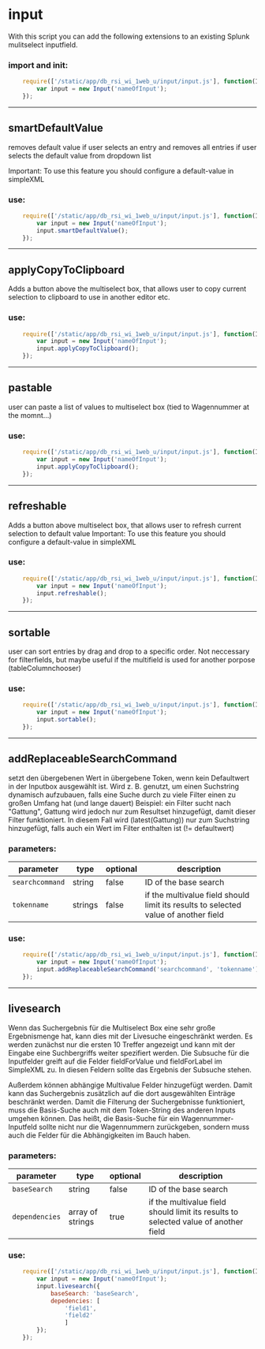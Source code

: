 # input
With this script you can add the following extensions to an existing Splunk mulitselect inputfield.

### import and init:
```javascript
    require(['/static/app/db_rsi_wi_1web_u/input/input.js'], function(Input) {
        var input = new Input('nameOfInput');
    });
```

___
## smartDefaultValue
removes default value if user selects an entry
and removes all entries if user selects the default value from dropdown list

Important: To use this feature you should configure a default-value in simpleXML

### use:
```javascript
    require(['/static/app/db_rsi_wi_1web_u/input/input.js'], function(Input) {
        var input = new Input('nameOfInput');
        input.smartDefaultValue();
    });
```

___
## applyCopyToClipboard
Adds a button above the multiselect box, that allows user to copy current selection to clipboard to use in another editor etc.

### use:
```javascript
    require(['/static/app/db_rsi_wi_1web_u/input/input.js'], function(Input) {
        var input = new Input('nameOfInput');
        input.applyCopyToClipboard();
    });
```
___
## pastable
user can paste a list of values to multiselect box
(tied to Wagennummer at the momnt...)

### use:
```javascript
    require(['/static/app/db_rsi_wi_1web_u/input/input.js'], function(Input) {
        var input = new Input('nameOfInput');
        input.applyCopyToClipboard();
    });
```

___
## refreshable
Adds a button above multiselect box, that allows user to refresh current selection to default value
Important: To use this feature you should configure a default-value in simpleXML

### use:
```javascript
    require(['/static/app/db_rsi_wi_1web_u/input/input.js'], function(Input) {
        var input = new Input('nameOfInput');
        input.refreshable();
    });
```

___
## sortable
user can sort entries by drag and drop to a specific order. 
Not neccessary for filterfields, but maybe useful if the multifield is used for another porpose (tableColumnchooser)

### use:
```javascript
    require(['/static/app/db_rsi_wi_1web_u/input/input.js'], function(Input) {
        var input = new Input('nameOfInput');
        input.sortable();
    });
```

___

## addReplaceableSearchCommand
setzt den übergebenen Wert in übergebene Token, wenn kein Defaultwert in der Inputbox ausgewählt ist.
Wird z. B. genutzt, um einen Suchstring dynamisch aufzubauen, falls eine Suche durch zu viele Filter einen zu großen Umfang hat (und lange dauert)
Beispiel: ein Filter sucht nach "Gattung", Gattung wird jedoch nur zum Resultset hinzugefügt, damit dieser Filter funktioniert.
In diesem Fall wird (latest(Gattung)) nur zum Suchstring hinzugefügt, falls auch ein Wert im Filter enthalten ist (!= defaultwert)

### parameters:

| parameter           | type               | optional | description                           |
| ---------           | -------------------| ---------| --------------------------------------|
| `searchcommand`     | string             | false    | ID of the base search |
| `tokenname`         | strings            | false    | if the multivalue field should limit its results to selected value of another field |

### use:
```javascript
    require(['/static/app/db_rsi_wi_1web_u/input/input.js'], function(Input) {
        var input = new Input('nameOfInput');
        input.addReplaceableSearchCommand('searchcommand', 'tokenname');
    });
```
___
## livesearch
Wenn das Suchergebnis für die Multiselect Box eine sehr große Ergebnismenge hat, kann dies mit der Livesuche eingeschränkt werden.
Es werden zunächst nur die ersten 10 Treffer angezeigt und kann mit der Eingabe eine Suchbergriffs weiter spezifiert werden.
Die Subsuche für die Inputfelder greift auf die Felder fieldForValue und fieldForLabel im SimpleXML zu. In diesen Feldern sollte das Ergebnis der Subsuche stehen.

Außerdem können abhängige Multivalue Felder hinzugefügt werden. Damit kann das Suchergebnis zusätzlich auf die dort ausgewählten Einträge
beschränkt werden. Damit die Filterung der Suchergebnisse funktioniert, muss die Basis-Suche auch mit dem Token-String des anderen Inputs umgehen können. Das heißt, die Basis-Suche für ein Wagennummer-Inputfeld sollte nicht nur die Wagennummern zurückgeben, sondern muss auch die Felder für die Abhängigkeiten im Bauch haben.

### parameters:

| parameter           | type               | optional | description                           |
| ---------           | -------------------| ---------| --------------------------------------|
| `baseSearch`        | string             | false    | ID of the base search |
| `dependencies`      | array of strings   | true     | if the multivalue field should limit its results to selected value of another field |

### use:
```javascript
    require(['/static/app/db_rsi_wi_1web_u/input/input.js'], function(Input) {
        var input = new Input('nameOfInput');
        input.livesearch({
            baseSearch: 'baseSearch',
            depedencies: [
                'field1', 
                'field2'
                ]
        });
    });
```